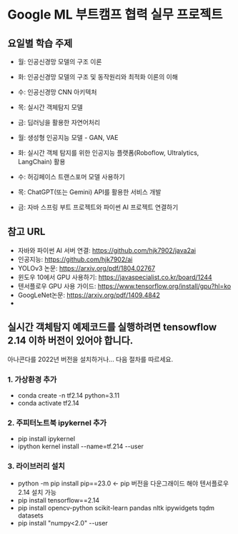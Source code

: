 # Google ML 부트캠프 협력 실무 프로젝트

## 요일별 학습 주제
* 월: 인공신경망 모델의 구조 이론
* 화: 인공신경망 모델의 구조 및 동작원리와 최적화 이론의 이해
* 수: 인공신경망 CNN 아키텍처
* 목: 실시간 객체탐지 모델
* 금: 딥러닝을 활용한 자연어처리

* 월: 생성형 인공지능 모델 - GAN, VAE
* 화: 실시간 객체 탐지를 위한 인공지능 플랫폼(Roboflow, Ultralytics, LangChain) 활용
* 수: 허깅페이스 트랜스포머 모델 사용하기
* 목: ChatGPT(또는 Gemini) API를 활용한 서비스 개발
* 금: 자바 스프링 부트 프로젝트와 파이썬 AI 프로젝트 연결하기


## 참고 URL
* 자바와 파이썬 AI 서버 연결: https://github.com/hjk7902/java2ai
* 인공지능: https://github.com/hjk7902/ai
* YOLOv3 논문: https://arxiv.org/pdf/1804.02767
* 윈도우 10에서 GPU 사용하기: https://javaspecialist.co.kr/board/1244
* 텐서플로우 GPU 사용 가이드: https://www.tensorflow.org/install/gpu?hl=ko
* GoogLeNet논문: https://arxiv.org/pdf/1409.4842
* 


## 실시간 객체탐지 예제코드를 실행하려면 tensowflow 2.14 이하 버전이 있어야 합니다.
아나콘다를 2022년 버전을 설치하거나... 다음 절차를 따르세요.

### 1. 가상환경 추가
* conda create -n tf2.14 python=3.11
* conda activate tf2.14

### 2. 주피터노트북 ipykernel 추가
* pip install ipykernel
* ipython kernel install --name=tf.214 --user

### 3. 라이브러리 설치
* python -m pip install pip==23.0   <- pip 버전을 다운그래이드 해야 텐서플로우 2.14 설치 가능
* pip install tensorflow==2.14 
* pip install opencv-python scikit-learn pandas nltk ipywidgets tqdm datasets
* pip install "numpy<2.0" --user
